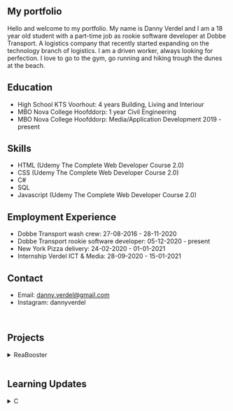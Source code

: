 ## My portfolio
  Hello and welcome to my portfolio. My name is Danny Verdel and I am a 18 year old student with a part-time job as rookie software developer at Dobbe Transport. A logistics company that recently started expanding on the technology branch of logistics. I am a driven worker, always looking for perfection. I love to go to the gym, go running and hiking trough the dunes at the beach. 
  
## Education
- High School KTS Voorhout: 4 years Building, Living and Interiour
- MBO Nova College Hoofddorp: 1 year Civil Engineering
- MBO Nova College Hoofddorp: Media/Application Development 2019 - present

## Skills
- HTML (Udemy The Complete Web Developer Course 2.0)
- CSS (Udemy The Complete Web Developer Course 2.0)
- C# 
- SQL
- Javascript (Udemy The Complete Web Developer Course 2.0)

## Employment Experience
- Dobbe Transport wash crew: 27-08-2016 - 28-11-2020
- Dobbe Transport rookie software developer: 05-12-2020 - present
- New York Pizza delivery: 24-02-2020 - 01-01-2021
- Internship Verdel ICT & Media: 28-09-2020 - 15-01-2021

## Contact
- Email: danny.verdel@gmail.com
- Instagram: dannyverdel

<br>

## Projects
<details>
  <summary>ReaBooster</summary>
  This is a fun web game where you have to click the targets as fast as possible. It registers your reaction time and score. I did this with HTML and CSS for the looks and JavaScript for the functions and interaction. I made the base of this in a course called 'The complete web developer course 2.0' on udemy and added some extra features and styles by myself.
</details>

<br>

## Learning Updates
<details>
  <summary>C</summary>
  - I have completed the 'Learning C course' and can now continue to the 'Advanced C programming' course. But before that i will first look for a easy C challenge to test my skills. 
  - I found a great challenge. I had to read a file and display the amount of lines in the file. I succesfully completed this challenge and started the 'Advanced C Programming' course. 
</details>
